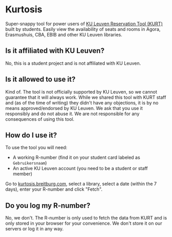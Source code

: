 # Kurtosis

Super-snappy tool for power users of [KU Leuven Reservation Tool (KURT)](http://www.kuleuven.be/kurt) built by students. Easily view the availability of seats and rooms in Agora, Erasmushuis, CBA, EBIB and other KU Leuven libraries.

## Is it affiliated with KU Leuven?

No, this is a student project and is not affiliated with KU Leuven.

## Is it allowed to use it?

Kind of. The tool is not officially supported by KU Leuven, so we cannot guarantee that it will always work. While we shared this tool with KURT staff and (as of the time of writing) they didn't have any objections, it is by no means approved/endorsed by KU Leuven. We ask that you use it responsibly and do not abuse it. We are not responsible for any consequences of using this tool.

## How do I use it?

To use the tool you will need:

- A working R-number (find it on your student card labeled as `Gebruikersnaam`)
- An active KU Leuven account (you need to be a student or staff member)

Go to [kurtosis.breitburg.com](https://kurtosis.breitburg.com), select a library, select a date (within the 7 days), enter your R-number and click "Fetch".

## Do you log my R-number?

No, we don't. The R-number is only used to fetch the data from KURT and is only stored in your browser for your convenience. We don't store it on our servers or log it in any way.